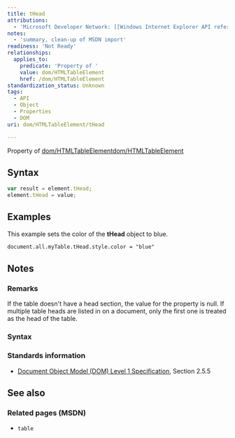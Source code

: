 ```yaml
---
title: tHead
attributions:
  - 'Microsoft Developer Network: [[Windows Internet Explorer API reference](http://msdn.microsoft.com/en-us/library/ie/hh828809%28v=vs.85%29.aspx) Article]'
notes:
  - 'summary, clean-up of MSDN import'
readiness: 'Not Ready'
relationships:
  applies_to:
    predicate: 'Property of '
    value: dom/HTMLTableElement
    href: /dom/HTMLTableElement
standardization_status: Unknown
tags:
  - API
  - Object
  - Properties
  - DOM
uri: dom/HTMLTableElement/tHead

---
```

Property of [dom/HTMLTableElement](/dom/HTMLTableElement)[dom/HTMLTableElement](/dom/HTMLTableElement)

## Syntax

``` js
var result = element.tHead;
element.tHead = value;
```

## Examples

This example sets the color of the **tHead** object to blue.

``` html
document.all.myTable.tHead.style.color = "blue"
```

## Notes

### Remarks

If the table doesn't have a head section, the value for the property is null. If multiple table heads are listed in on a document, only the first one is treated as the head of the table.

### Syntax

### Standards information

-   [Document Object Model (DOM) Level 1 Specification](http://go.microsoft.com/fwlink/p/?linkid=161725), Section 2.5.5

## See also

### Related pages (MSDN)

-   `table`
